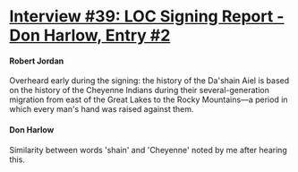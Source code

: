 # [Interview #39: LOC Signing Report - Don Harlow, Entry #2](https://www.theoryland.com/intvmain.php?i=39#2)

#### Robert Jordan

Overheard early during the signing: the history of the Da'shain Aiel is based on the history of the Cheyenne Indians during their several-generation migration from east of the Great Lakes to the Rocky Mountains—a period in which every man's hand was raised against them.

#### Don Harlow

Similarity between words 'shain' and 'Cheyenne' noted by me after hearing this.

